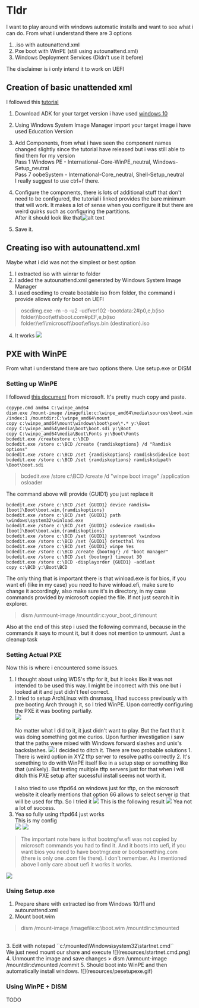 # Tldr
I want to play around with windows automatic installs and want to see what i can do. From what i understand there are 3 options
1. .iso with autounattend.xml
2. Pxe boot with WinPE (still using autounattend.xml)
3. Windows Deployment Services (Didn't use it before)

The disclaimer is i only intend it to work on UEFI

## Creation of basic unattended xml
I followed this [tutorial](https://www.windowscentral.com/how-create-unattended-media-do-automated-installation-windows-10)
<br>
1. Download ADK for your target version i have used [windows 10](https://learn.microsoft.com/en-us/windows-hardware/get-started/adk-install)
2. Using Windows System Image Manager import your target image i have used Education Version
3. Add Components, from what i have seen the component names changed slightly since the tutorial have released but i was still able to find them for my version <br> Pass 1 Windows PE - International-Core-WinPE_neutral, Windows-Setup_neutral <br> Pass 7 oobeSystem - International-Core_neutral, Shell-Setup_neutral <br> I really suggest to use ctrl+f there.
4. Configure the components, there is lots of additional stuff that don't need to be configured, the tutorial i linked provides the bare minimum that will work. It makes a lot of sense when you configure it but there are weird quirks such as configuring the partitions.
<br>After it should look like that![alt text](resources/FirstVersionXML.png)

5. Save it.

## Creating iso with autounattend.xml
Maybe what i did was not the simplest or best option
1. I extracted iso with winrar to folder
2. I added the autounattend.xml generated by Windows System Image Manager
3. I used oscdimg to create bootable iso from folder, the command i provide allows only for boot on UEFI
>oscdimg.exe -m -o -u2 -udfver102 -bootdata:2#p0,e,b(iso folder)\boot\etfsboot.com#pEF,e,b(iso folder)\efi\microsoft\boot\efisys.bin (destination).iso
4. It works
![](resources/FirstVersionInstalling.gif)

## PXE with WinPE
From what i understand there are two options there. Use setup.exe or DISM
### Setting up WinPE
I followed [this document](https://learn.microsoft.com/en-us/windows/deployment/configure-a-pxe-server-to-load-windows-pe) from microsoft. It's pretty much copy and paste.
```
copype.cmd amd64 C:\winpe_amd64
dism.exe /mount-image /imagefile:c:\winpe_amd64\media\sources\boot.wim /index:1 /mountdir:C:\winpe_amd64\mount
copy c:\winpe_amd64\mount\windows\boot\pxe\*.* y:\Boot
copy C:\winpe_amd64\media\boot\boot.sdi y:\Boot
copy C:\winpe_amd64\media\Boot\Fonts y:\Boot\Fonts
bcdedit.exe /createstore c:\BCD
bcdedit.exe /store c:\BCD /create {ramdiskoptions} /d "Ramdisk options"
bcdedit.exe /store c:\BCD /set {ramdiskoptions} ramdisksdidevice boot
bcdedit.exe /store c:\BCD /set {ramdiskoptions} ramdisksdipath \Boot\boot.sdi
```
>bcdedit.exe /store c:\BCD /create /d "winpe boot image" /application osloader

The command above will provide {GUID1} you just replace it

```
bcdedit.exe /store c:\BCD /set {GUID1} device ramdisk=[boot]\Boot\boot.wim,{ramdiskoptions} 
bcdedit.exe /store c:\BCD /set {GUID1} path \windows\system32\winload.exe 
bcdedit.exe /store c:\BCD /set {GUID1} osdevice ramdisk=[boot]\Boot\boot.wim,{ramdiskoptions} 
bcdedit.exe /store c:\BCD /set {GUID1} systemroot \windows
bcdedit.exe /store c:\BCD /set {GUID1} detecthal Yes
bcdedit.exe /store c:\BCD /set {GUID1} winpe Yes
bcdedit.exe /store c:\BCD /create {bootmgr} /d "boot manager"
bcdedit.exe /store c:\BCD /set {bootmgr} timeout 30 
bcdedit.exe /store c:\BCD -displayorder {GUID1} -addlast
copy c:\BCD y:\Boot\BCD
```
The only thing that is important there is that winload.exe is for bios, if you want efi (like in my case) you need to have winload.efi, make sure to change it accordingly, also make sure it's in directory, in my case commands provided by microsoft copied the file. If not just search it in explorer.

>dism /unmount-image /mountdir:c:your_boot_dir\mount
>
Also at the end of this step i used the following command, because in the commands it says to mount it, but it does not mention to unmount. Just a cleanup task

### Setting Actual PXE
Now this is where i encountered some issues.
1. I thought about using WDS's tftp for it, but it looks like it was not intended to be used this way. I might be incorrect with this one but i looked at it and just didn't feel correct.
2. I tried to setup ArchLinux with dnsmasq, I had success previously with pxe booting Arch through it, so I tried WinPE. Upon correctly configuring the PXE it was booting partially.  
![](resources/correctdnsmasq.gif)
<br><br> No matter what I did to it, it just didn't want to play. But the fact that it was doing something got me curios. Upon further investigation i saw that the paths were mixed with Windows forward slashes and unix's backslashes. 
![](resources/othertftpserver.png)
I decided to ditch it.
There are two probable solutions 1. There is weird option in XYZ tftp server to resolve paths correctly 2. It's something to do with WinPE itself like in a setup step or something like that (unlikely). But testing multiple tftp servers just for that when i will ditch this PXE setup after sucessful install seems not worth it.
<br><br> I also tried to use tftpd64 on windows just for tftp, on the microsoft website it clearly mentions that option 66 allows to select server ip that will be used for tftp. So I tried it
![](resources/literaryshouldwork.png)
This is the following result
![](resources/pointingtodifferenttftp.gif)
Yea not a lot of success.
3. Yea so fully using tftpd64 just works 
<br>This is my config<br>
![](resources/tftpsettings.png)
![](resources/dhcpsettings.png)
>The important note here is that bootmgfw.efi was not copied by microsoft commands you had to find it. And it boots into uefi, if you want bios you need to have bootmgr.exe or bootsomething.com (there is only one .com file there). I don't remember. As I mentioned above I only care about uefi it works it works.

![](resources/firstWinPEboot.gif)

### Using Setup.exe 
1. Prepare share with extracted iso from Windows 10/11 and autounattend.xml
2. Mount boot.wim <br>
>dism /mount-image /imagefile:c:\boot.wim /mountdir:c:\mounted
<br>
3. Edit with notepad ``c:\mounted\Windows\system32\startnet.cmd``
<br>We just need mount our share and execute 
![](resources/startnet.cmd.png)
4. Unmount the image and save changes
> dism /unmount-image /mountdir:c\mounted /commit
5. Should boot into WinPE and then automatically install windows.
![](resources/pesetupexe.gif)

### Using WinPE + DISM
TODO